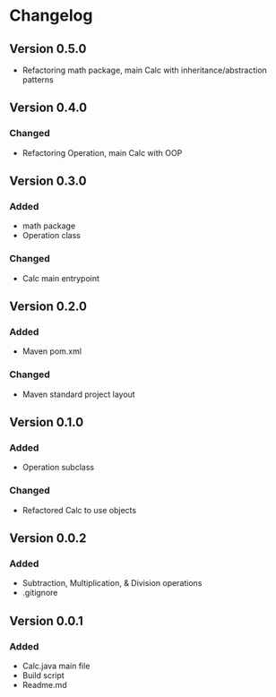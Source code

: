 # Changelog

## Version 0.5.0
- Refactoring math package, main Calc with inheritance/abstraction patterns

## Version 0.4.0
### Changed
- Refactoring Operation, main Calc with OOP

## Version 0.3.0
### Added
- math package
- Operation class

### Changed
- Calc main entrypoint

## Version 0.2.0
### Added
- Maven pom.xml

### Changed
- Maven standard project layout

## Version 0.1.0
### Added
- Operation subclass

### Changed
- Refactored Calc to use objects

## Version 0.0.2
### Added
- Subtraction, Multiplication, & Division operations
- .gitignore

## Version 0.0.1
### Added
- Calc.java main file
- Build script
- Readme.md